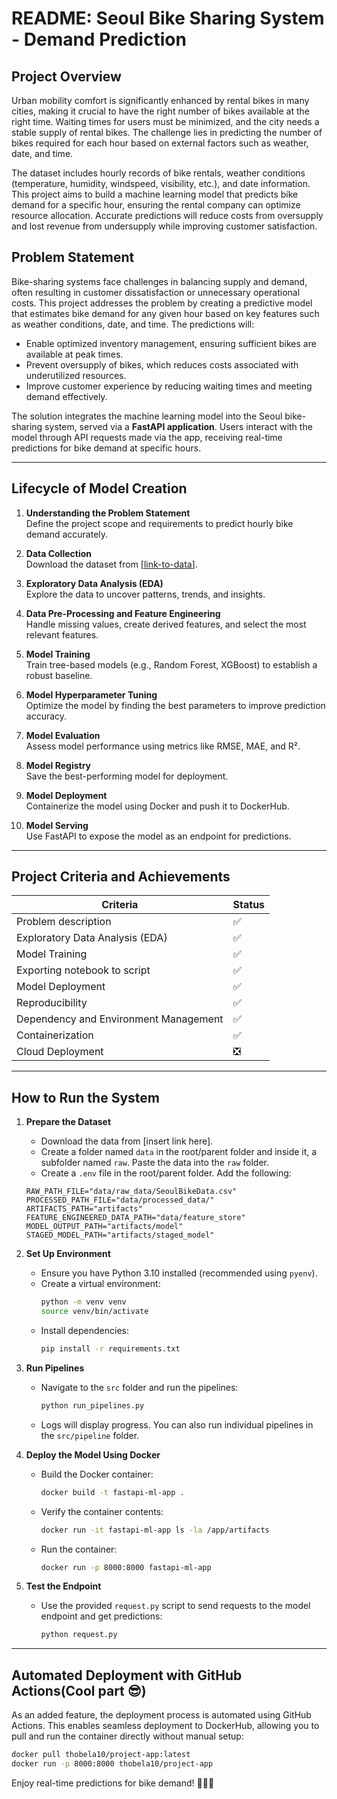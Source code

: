 # README: Seoul Bike Sharing System - Demand Prediction

## Project Overview

Urban mobility comfort is significantly enhanced by rental bikes in many cities, making it crucial to have the right number of bikes available at the right time. Waiting times for users must be minimized, and the city needs a stable supply of rental bikes. The challenge lies in predicting the number of bikes required for each hour based on external factors such as weather, date, and time.

The dataset includes hourly records of bike rentals, weather conditions (temperature, humidity, windspeed, visibility, etc.), and date information. This project aims to build a machine learning model that predicts bike demand for a specific hour, ensuring the rental company can optimize resource allocation. Accurate predictions will reduce costs from oversupply and lost revenue from undersupply while improving customer satisfaction.

## Problem Statement

Bike-sharing systems face challenges in balancing supply and demand, often resulting in customer dissatisfaction or unnecessary operational costs. This project addresses the problem by creating a predictive model that estimates bike demand for any given hour based on key features such as weather conditions, date, and time. The predictions will:

- Enable optimized inventory management, ensuring sufficient bikes are available at peak times.
- Prevent oversupply of bikes, which reduces costs associated with underutilized resources.
- Improve customer experience by reducing waiting times and meeting demand effectively.

The solution integrates the machine learning model into the Seoul bike-sharing system, served via a **FastAPI application**. Users interact with the model through API requests made via the app, receiving real-time predictions for bike demand at specific hours.

---

## Lifecycle of Model Creation

1. **Understanding the Problem Statement**  
   Define the project scope and requirements to predict hourly bike demand accurately.

2. **Data Collection**  
   Download the dataset from [[link-to-data](https://archive.ics.uci.edu/dataset/560/seoul+bike+sharing+demand)].  

3. **Exploratory Data Analysis (EDA)**  
   Explore the data to uncover patterns, trends, and insights.

4. **Data Pre-Processing and Feature Engineering**  
   Handle missing values, create derived features, and select the most relevant features.

5. **Model Training**  
   Train tree-based models (e.g., Random Forest, XGBoost) to establish a robust baseline.

6. **Model Hyperparameter Tuning**  
   Optimize the model by finding the best parameters to improve prediction accuracy.

7. **Model Evaluation**  
   Assess model performance using metrics like RMSE, MAE, and R².

8. **Model Registry**  
   Save the best-performing model for deployment.

9. **Model Deployment**  
   Containerize the model using Docker and push it to DockerHub.

10. **Model Serving**  
    Use FastAPI to expose the model as an endpoint for predictions.

---

## Project Criteria and Achievements

| **Criteria**                          | **Status** |
| ------------------------------------- | ---------- |
| Problem description                   | ✅          |
| Exploratory Data Analysis (EDA)       | ✅          |
| Model Training                        | ✅          |
| Exporting notebook to script          | ✅          |
| Model Deployment                      | ✅          |
| Reproducibility                       | ✅          |
| Dependency and Environment Management | ✅          |
| Containerization                      | ✅          |
| Cloud Deployment                      | ❎          |

---

## How to Run the System

1. **Prepare the Dataset**  
   - Download the data from [insert link here].  
   - Create a folder named `data` in the root/parent folder and inside it, a subfolder named `raw`. Paste the data into the `raw` folder.
   - Create a `.env` file in the root/parent folder. Add the following:
    ```
    RAW_PATH_FILE="data/raw_data/SeoulBikeData.csv"
    PROCESSED_PATH_FILE="data/processed_data/"
    ARTIFACTS_PATH="artifacts"
    FEATURE_ENGINEERED_DATA_PATH="data/feature_store"
    MODEL_OUTPUT_PATH="artifacts/model"
    STAGED_MODEL_PATH="artifacts/staged_model"
    ```

2. **Set Up Environment**  
   - Ensure you have Python 3.10 installed (recommended using `pyenv`).
   - Create a virtual environment:
     ```bash
     python -m venv venv
     source venv/bin/activate
     ```
   - Install dependencies:
     ```bash
     pip install -r requirements.txt
     ```

3. **Run Pipelines**  
   - Navigate to the `src` folder and run the pipelines:
     ```bash
     python run_pipelines.py
     ```
   - Logs will display progress. You can also run individual pipelines in the `src/pipeline` folder.

4. **Deploy the Model Using Docker**  
   - Build the Docker container:
     ```bash
     docker build -t fastapi-ml-app .
     ```
   - Verify the container contents:
     ```bash
     docker run -it fastapi-ml-app ls -la /app/artifacts
     ```
   - Run the container:
     ```bash
     docker run -p 8000:8000 fastapi-ml-app
     ```

5. **Test the Endpoint**  
   - Use the provided `request.py` script to send requests to the model endpoint and get predictions:
     ```bash
     python request.py
     ```

---

## Automated Deployment with GitHub Actions(Cool part 😎)

As an added feature, the deployment process is automated using GitHub Actions. This enables seamless deployment to DockerHub, allowing you to pull and run the container directly without manual setup:

```bash
docker pull thobela10/project-app:latest
docker run -p 8000:8000 thobela10/project-app
```

Enjoy real-time predictions for bike demand! 🚴🏽‍♂️